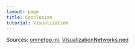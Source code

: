 ```yaml
---
layout: page
title: Conclusion
tutorial: Visualization
---
```


Sources: [omnetpp.ini](../omnetpp.ini), [VisualizationNetworks.ned](../VisualizationNetworks.ned)
